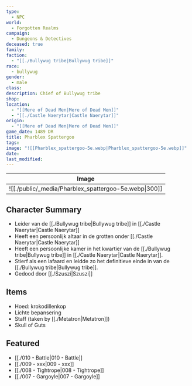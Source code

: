 ```yaml
---
type:
  - NPC
world:
  - Forgotten Realms
campaign:
  - Dungeons & Detectives
deceased: true
family: 
faction:
  - "[[./Bullywug tribe|Bullywug tribe]]"
race:
  - bullywug
gender:
  - male
class: 
description: Chief of Bullywug tribe
shop: 
location:
  - "[[Mere of Dead Men|Mere of Dead Men]]"
  - "[[./Castle Naerytar|Castle Naerytar]]"
origin:
  - "[[Mere of Dead Men|Mere of Dead Men]]"
game_date: 1489 DR
title: Pharblex Spattergoo
tags: 
image: "![[Pharblex_spattergoo-5e.webp|Pharblex_spattergoo-5e.webp]]"
date: 
last_modified: 
---
```


| Image                                               |
| --------------------------------------------------- |
| ![[./public/_media/Pharblex_spattergoo-5e.webp\|300]] |

## Character Summary
- Leider van de [[./Bullywug tribe|Bullywug tribe]] in [[./Castle Naerytar|Castle Naerytar]]
- Heeft een persoonlijk altaar in de grotten onder [[./Castle Naerytar|Castle Naerytar]]
- Heeft een persoonlijke kamer in het kwartier van de  [[./Bullywug tribe|Bullywug tribe]] in [[./Castle Naerytar|Castle Naerytar]].
- Stierf als een lafaard en leidde zo het definitieve einde in van de [[./Bullywug tribe|Bullywug tribe]].
- Gedood door [[./Szuszi|Szuszi]]
## Items
- Hoed: krokodillenkop
- Lichte bepansering
- Staff (taken by [[./Metatron|Metatron]])
- Skull of Guts
## Featured
- [[./010 - Battle|010 - Battle]]
- [[./009 - xxx|009 - xxx]]
- [[./008 - Tightrope|008 - Tightrope]]
- [[./007 - Gargoyle|007 - Gargoyle]]





